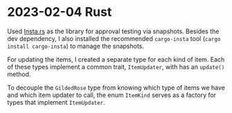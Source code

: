 # 2023-02-04 Rust

Used [Insta.rs](https://insta.rs/) as the library for approval testing via snapshots. Besides the dev dependency, I also installed the recommended `cargo-insta` tool (`cargo install cargo-insta`) to manage the snapshots.

For updating the items, I created a separate type for each kind of item. Each of these types implement a common trait, `ItemUpdater`, with has an `update()` method.

To decouple the `GildedRose` type from knowing which type of items we have and which item updater to call, the enum `ItemKind` serves as a factory for types that implement `ItemUpdater`.
